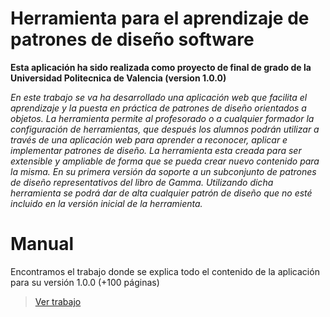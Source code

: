 # Herramienta para el aprendizaje de patrones de diseño software

**Esta aplicación ha sido realizada como proyecto de final de grado de la Universidad Politecnica de Valencia (version 1.0.0)**


*En este trabajo se va ha desarrollado una aplicación web que facilita el aprendizaje y la puesta en práctica de patrones de diseño orientados a objetos. La herramienta permite al profesorado o a cualquier formador la configuración de herramientas, que después los alumnos podrán utilizar a través de una aplicación web para aprender a reconocer, aplicar e implementar patrones de diseño. La herramienta esta creada para ser extensible y ampliable de forma que se pueda crear nuevo contenido para la misma. En su primera versión da soporte a un subconjunto de patrones de diseño representativos del libro de Gamma. Utilizando dicha herramienta se podrá dar de alta cualquier patrón de diseño que no esté incluido en la versión inicial de la herramienta.*



# Manual

Encontramos el trabajo donde se explica todo el contenido de la aplicación para su versión 1.0.0 (+100 páginas)

>  [Ver trabajo](https://www.linkedin.com/feed/update/urn:li:activity:6854115442580041728)
